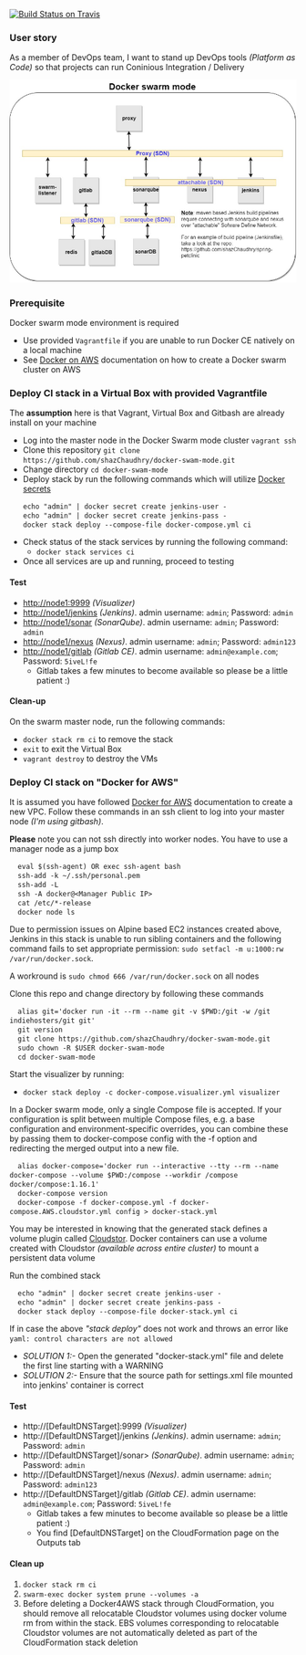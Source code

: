 [![Build Status on Travis](https://travis-ci.org/shazChaudhry/docker-swam-mode.svg?branch=master "CI status on Travis")](https://travis-ci.org/shazChaudhry/docker-swam-mode)

### User story
As a member of DevOps team, I want to stand up DevOps tools _(Platform as Code)_ so that projects can run Coninious Integration / Delivery

![alt text](pics/CI_Stack.jpg "Swam cluster")

### Prerequisite
Docker swarm mode environment is required
- Use provided `Vagrantfile` if you are unable to run Docker CE natively on a local machine
- See [Docker on AWS](https://docs.docker.com/docker-for-aws/) documentation on how to create a Docker swarm cluster on AWS

### Deploy CI stack in a Virtual Box with provided Vagrantfile
The **assumption** here is that Vagrant, Virtual Box and Gitbash are already install on your machine
* Log into the master node in the Docker Swarm mode cluster `vagrant ssh`
* Clone this repository `git clone https://github.com/shazChaudhry/docker-swam-mode.git`
* Change directory `cd docker-swam-mode`
* Deploy stack by run the following commands which will utilize [Docker secrets](https://docs.docker.com/engine/swarm/secrets/)
    ```
    echo "admin" | docker secret create jenkins-user -
    echo "admin" | docker secret create jenkins-pass -
    docker stack deploy --compose-file docker-compose.yml ci
    ```
* Check status of the stack services by running the following command:
  * `docker stack services ci`
* Once all services are up and running, proceed to testing

#### Test
* <a href="http://node1:9999"/>http://node1:9999</a> _(Visualizer)_
* <a href="http://node1/jenkins"/>http://node1/jenkins</a> _(Jenkins)_. admin username: `admin`; Password: `admin`
* <a href="http://node1/sonar"/>http://node1/sonar</a> _(SonarQube)_. admin username: `admin`; Password: `admin`
* <a href="http://node1/nexus"/>http://node1/nexus</a> _(Nexus)_. admin username: `admin`; Password: `admin123`
* <a href="http://node1/gitlab"/>http://node1/gitlab</a> _(Gitlab CE)_. admin username: `admin@example.com`; Password: `5iveL!fe`
  * Gitlab takes a few minutes to become available so please be a little patient :)

#### Clean-up
On the swarm master node, run the following commands:
* `docker stack rm ci` to remove the stack
* `exit` to exit the Virtual Box
* `vagrant destroy` to destroy the VMs

### Deploy CI stack on "Docker for AWS"
It is assumed you have followed [Docker for AWS](https://docs.docker.com/docker-for-aws/) documentation to create a new VPC. Follow these commands in an ssh client to log into your master node _(I'm using gitbash)_.

**Please** note you can not ssh directly into worker nodes. You have to use a manager node as a jump box
```
  eval $(ssh-agent) OR exec ssh-agent bash
  ssh-add -k ~/.ssh/personal.pem
  ssh-add -L
  ssh -A docker@<Manager Public IP>
  cat /etc/*-release
  docker node ls
  ```

Due to permission issues on Alpine based EC2 instances created above, Jenkins in this stack is unable to run sibling containers and the following command fails to set appropriate permission: `sudo setfacl -m u:1000:rw /var/run/docker.sock`.

A workround is `sudo chmod 666 /var/run/docker.sock` on all nodes

Clone this repo and change directory by following these commands
```
  alias git='docker run -it --rm --name git -v $PWD:/git -w /git indiehosters/git git'
  git version
  git clone https://github.com/shazChaudhry/docker-swam-mode.git
  sudo chown -R $USER docker-swam-mode
  cd docker-swam-mode
  ```

Start the visualizer by running:
- `docker stack deploy -c docker-compose.visualizer.yml visualizer`

In a Docker swarm mode, only a single Compose file is accepted. If your configuration is split between multiple Compose files, e.g. a base configuration and environment-specific overrides, you can combine these by passing them to docker-compose config with the -f option and redirecting the merged output into a new file.
```
  alias docker-compose='docker run --interactive --tty --rm --name docker-compose --volume $PWD:/compose --workdir /compose docker/compose:1.16.1'
  docker-compose version
  docker-compose -f docker-compose.yml -f docker-compose.AWS.cloudstor.yml config > docker-stack.yml
  ```

You may be interested in knowing that the generated stack defines a volume plugin called [Cloudstor](https://docs.docker.com/docker-for-aws/persistent-data-volumes/). Docker containers can use a volume created with Cloudstor _(available across entire cluster)_ to mount a persistent data volume

 Run the combined stack
```
  echo "admin" | docker secret create jenkins-user -
  echo "admin" | docker secret create jenkins-pass -
  docker stack deploy --compose-file docker-stack.yml ci
  ```
If in case the above _"stack deploy"_ does not work and throws an error like `yaml: control characters are not allowed`
- _SOLUTION 1:-_ Open the generated "docker-stack.yml" file and delete the first line starting with a WARNING
- _SOLUTION 2:-_ Ensure that the source path for settings.xml file mounted into jenkins' container is correct

#### Test
* http://[DefaultDNSTarget]:9999 _(Visualizer)_
* http://[DefaultDNSTarget]/jenkins _(Jenkins)_. admin username: `admin`; Password: `admin`
* http://[DefaultDNSTarget]/sonar> _(SonarQube)_. admin username: `admin`; Password: `admin`
* http://[DefaultDNSTarget]/nexus _(Nexus)_. admin username: `admin`; Password: `admin123`
* http://[DefaultDNSTarget]/gitlab _(Gitlab CE)_. admin username: `admin@example.com`; Password: `5iveL!fe`
  * Gitlab takes a few minutes to become available so please be a little patient :)
  * You find [DefaultDNSTarget] on the CloudFormation page on the Outputs tab

#### Clean up
1. `docker stack rm ci`
2. `swarm-exec docker system prune --volumes -a`
3. Before deleting a Docker4AWS stack through CloudFormation, you should remove all relocatable Cloudstor volumes using docker volume rm from within the stack. EBS volumes corresponding to relocatable Cloudstor volumes are not automatically deleted as part of the CloudFormation stack deletion
